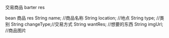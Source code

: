 交易商品 barter res

bean
商品 res
String name;        //商品名称
String location;   //地点
String type;       //类别
String changeType;//交易方式
String wantRes;   //想要的东西
String imgUrl;    //商品图片